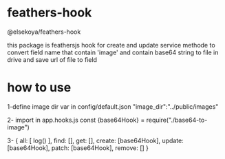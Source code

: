 # feathers-hook
@elsekoya/feathers-hook 

this package is feathersjs hook for create and update service methode to convert field name that contain 'image' and contain base64 string to file in drive and save url of file to field

# how to use

1-define image dir var in  config/default.json
"image_dir":"../public/images"

2- import in app.hooks.js
const {base64Hook} = require("./base64-to-image")


3- 
{
    all: [ log() ],
    find: [],
    get: [],
    create: [base64Hook],
    update: [base64Hook],
    patch: [base64Hook],
    remove: []
  }
